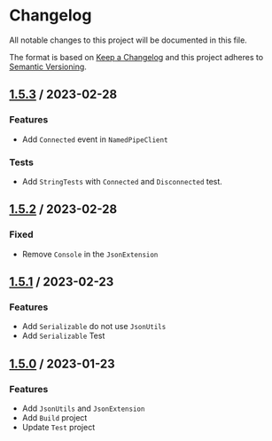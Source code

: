 # Changelog
All notable changes to this project will be documented in this file.

The format is based on [Keep a Changelog](http://keepachangelog.com/en/1.0.0/)
and this project adheres to [Semantic Versioning](http://semver.org/spec/v2.0.0.html).

## [1.5.3] / 2023-02-28
### Features
- Add `Connected` event in `NamedPipeClient`
### Tests
- Add `StringTests` with `Connected` and `Disconnected` test.

## [1.5.2] / 2023-02-28
### Fixed
- Remove `Console` in the `JsonExtension`

## [1.5.1] / 2023-02-23
### Features
- Add `Serializable` do not use `JsonUtils`
- Add `Serializable` Test

## [1.5.0] / 2023-01-23
### Features
- Add `JsonUtils` and `JsonExtension`
- Add `Build` project
- Update `Test` project

[vNext]: ../../compare/1.5.0...HEAD
[1.5.3]: ../../compare/1.5.2...1.5.3
[1.5.2]: ../../compare/1.5.1...1.5.2
[1.5.1]: ../../compare/1.5.0...1.5.1
[1.5.0]: ../../compare/1.5.0